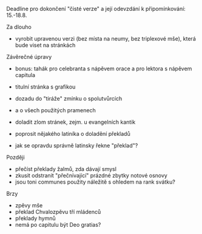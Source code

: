 Deadline pro dokončení "čisté verze" a její odevzdání k připomínkování: 15.-18.8.

Za dlouho

* vyrobit upravenou verzi (bez místa na neumy, bez triplexové mše), 
  která bude viset na stránkách

Závěrečné úpravy

* bonus: tahák pro celebranta s nápěvem orace a pro lektora
  s nápěvem capitula

* titulní stránka s grafikou
* dozadu do "tiráže" zmínku o spolutvůrcích
* a o všech použitých pramenech
* doladit zlom stránek, zejm. u evangelních kantik
* poprosit nějakého latiníka o doladění překladů
* jak se opravdu správně latinsky řekne "překlad"?

Později

* přečíst překlady žalmů, zda dávají smysl
* zkusit odstranit "přečnívající" prázdné zbytky notové osnovy
* jsou toni communes použity náležitě s ohledem na rank svátku?


Brzy

* zpěvy mše
* překlad Chvalozpěvu tří mládenců
* překlady hymnů
* nemá po capitulu být Deo gratias?
